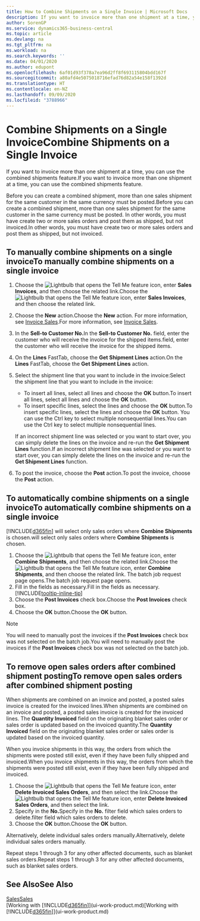 ```yaml
---
title: How to Combine Shipments on a Single Invoice | Microsoft Docs
description: If you want to invoice more than one shipment at a time, you can use the combined shipments feature.
author: SorenGP
ms.service: dynamics365-business-central
ms.topic: article
ms.devlang: na
ms.tgt_pltfrm: na
ms.workload: na
ms.search.keywords: ''
ms.date: 04/01/2020
ms.author: edupont
ms.openlocfilehash: 6af01d93f378a7ea96d2ff8f693115804bdd167f
ms.sourcegitcommit: a80afd4e5075018716efad76d82a54e158f1392d
ms.translationtype: HT
ms.contentlocale: en-NZ
ms.lasthandoff: 09/09/2020
ms.locfileid: "3788966"
---
```

# <a name="combine-shipments-on-a-single-invoice"></a><span data-ttu-id="4c8be-103">Combine Shipments on a Single Invoice</span><span class="sxs-lookup"><span data-stu-id="4c8be-103">Combine Shipments on a Single Invoice</span></span>
<span data-ttu-id="4c8be-104">If you want to invoice more than one shipment at a time, you can use the combined shipments feature.</span><span class="sxs-lookup"><span data-stu-id="4c8be-104">If you want to invoice more than one shipment at a time, you can use the combined shipments feature.</span></span>  

<span data-ttu-id="4c8be-105">Before you can create a combined shipment, more than one sales shipment for the same customer in the same currency must be posted.</span><span class="sxs-lookup"><span data-stu-id="4c8be-105">Before you can create a combined shipment, more than one sales shipment for the same customer in the same currency must be posted.</span></span> <span data-ttu-id="4c8be-106">In other words, you must have create two or more sales orders and post them as shipped, but not invoiced.</span><span class="sxs-lookup"><span data-stu-id="4c8be-106">In other words, you must have create two or more sales orders and post them as shipped, but not invoiced.</span></span> 

## <a name="to-manually-combine-shipments-on-a-single-invoice"></a><span data-ttu-id="4c8be-107">To manually combine shipments on a single invoice</span><span class="sxs-lookup"><span data-stu-id="4c8be-107">To manually combine shipments on a single invoice</span></span>  
1. <span data-ttu-id="4c8be-108">Choose the ![Lightbulb that opens the Tell Me feature](media/ui-search/search_small.png "Tell me what you want to do") icon, enter **Sales Invoices**, and then choose the related link.</span><span class="sxs-lookup"><span data-stu-id="4c8be-108">Choose the ![Lightbulb that opens the Tell Me feature](media/ui-search/search_small.png "Tell me what you want to do") icon, enter **Sales Invoices**, and then choose the related link.</span></span>  
2. <span data-ttu-id="4c8be-109">Choose the **New** action.</span><span class="sxs-lookup"><span data-stu-id="4c8be-109">Choose the **New** action.</span></span> <span data-ttu-id="4c8be-110">For more information, see [Invoice Sales](sales-how-invoice-sales.md).</span><span class="sxs-lookup"><span data-stu-id="4c8be-110">For more information, see [Invoice Sales](sales-how-invoice-sales.md).</span></span>
3. <span data-ttu-id="4c8be-111">In the **Sell-to Customer No.**</span><span class="sxs-lookup"><span data-stu-id="4c8be-111">In the **Sell-to Customer No.**</span></span> <span data-ttu-id="4c8be-112">field, enter the customer who will receive the invoice for the shipped items.</span><span class="sxs-lookup"><span data-stu-id="4c8be-112">field, enter the customer who will receive the invoice for the shipped items.</span></span>  
4. <span data-ttu-id="4c8be-113">On the **Lines** FastTab, choose the **Get Shipment Lines** action.</span><span class="sxs-lookup"><span data-stu-id="4c8be-113">On the **Lines** FastTab, choose the **Get Shipment Lines** action.</span></span>  
5. <span data-ttu-id="4c8be-114">Select the shipment line that you want to include in the invoice:</span><span class="sxs-lookup"><span data-stu-id="4c8be-114">Select the shipment line that you want to include in the invoice:</span></span>  

    - <span data-ttu-id="4c8be-115">To insert all lines, select all lines and choose the **OK** button.</span><span class="sxs-lookup"><span data-stu-id="4c8be-115">To insert all lines, select all lines and choose the **OK** button.</span></span>  
    - <span data-ttu-id="4c8be-116">To insert specific lines, select the lines and choose the **OK** button.</span><span class="sxs-lookup"><span data-stu-id="4c8be-116">To insert specific lines, select the lines and choose the **OK** button.</span></span> <span data-ttu-id="4c8be-117">You can use the Ctrl key to select multiple nonsequential lines.</span><span class="sxs-lookup"><span data-stu-id="4c8be-117">You can use the Ctrl key to select multiple nonsequential lines.</span></span>  

    <span data-ttu-id="4c8be-118">If an incorrect shipment line was selected or you want to start over, you can simply delete the lines on the invoice and re-run the **Get Shipment Lines** function.</span><span class="sxs-lookup"><span data-stu-id="4c8be-118">If an incorrect shipment line was selected or you want to start over, you can simply delete the lines on the invoice and re-run the **Get Shipment Lines** function.</span></span>  
7. <span data-ttu-id="4c8be-119">To post the invoice, choose the **Post** action.</span><span class="sxs-lookup"><span data-stu-id="4c8be-119">To post the invoice, choose the **Post** action.</span></span>  

## <a name="to-automatically-combine-shipments-on-a-single-invoice"></a><span data-ttu-id="4c8be-120">To automatically combine shipments on a single invoice</span><span class="sxs-lookup"><span data-stu-id="4c8be-120">To automatically combine shipments on a single invoice</span></span>  
[!INCLUDE[d365fin](includes/d365fin_md.md)] <span data-ttu-id="4c8be-121">will select only sales orders where **Combine Shipments** is chosen.</span><span class="sxs-lookup"><span data-stu-id="4c8be-121">will select only sales orders where **Combine Shipments** is chosen.</span></span> 

1. <span data-ttu-id="4c8be-122">Choose the ![Lightbulb that opens the Tell Me feature](media/ui-search/search_small.png "Tell me what you want to do") icon, enter **Combine Shipments**, and then choose the related link.</span><span class="sxs-lookup"><span data-stu-id="4c8be-122">Choose the ![Lightbulb that opens the Tell Me feature](media/ui-search/search_small.png "Tell me what you want to do") icon, enter **Combine Shipments**, and then choose the related link.</span></span> <span data-ttu-id="4c8be-123">The batch job request page opens.</span><span class="sxs-lookup"><span data-stu-id="4c8be-123">The batch job request page opens.</span></span>  
2. <span data-ttu-id="4c8be-124">Fill in the fields as necessary.</span><span class="sxs-lookup"><span data-stu-id="4c8be-124">Fill in the fields as necessary.</span></span> [!INCLUDE[tooltip-inline-tip](includes/tooltip-inline-tip_md.md)]
3. <span data-ttu-id="4c8be-125">Choose the **Post Invoices** check box.</span><span class="sxs-lookup"><span data-stu-id="4c8be-125">Choose the **Post Invoices** check box.</span></span>  
4. <span data-ttu-id="4c8be-126">Choose the **OK** button.</span><span class="sxs-lookup"><span data-stu-id="4c8be-126">Choose the **OK** button.</span></span>  

> [!NOTE]  
>  <span data-ttu-id="4c8be-127">You will need to manually post the invoices if the **Post Invoices** check box was not selected on the batch job.</span><span class="sxs-lookup"><span data-stu-id="4c8be-127">You will need to manually post the invoices if the **Post Invoices** check box was not selected on the batch job.</span></span>  

## <a name="to-remove-open-sales-orders-after-combined-shipment-posting"></a><span data-ttu-id="4c8be-128">To remove open sales orders after combined shipment posting</span><span class="sxs-lookup"><span data-stu-id="4c8be-128">To remove open sales orders after combined shipment posting</span></span> 
<span data-ttu-id="4c8be-129">When shipments are combined on an invoice and posted, a posted sales invoice is created for the invoiced lines.</span><span class="sxs-lookup"><span data-stu-id="4c8be-129">When shipments are combined on an invoice and posted, a posted sales invoice is created for the invoiced lines.</span></span> <span data-ttu-id="4c8be-130">The **Quantity Invoiced** field on the originating blanket sales order or sales order is updated based on the invoiced quantity.</span><span class="sxs-lookup"><span data-stu-id="4c8be-130">The **Quantity Invoiced** field on the originating blanket sales order or sales order is updated based on the invoiced quantity.</span></span>  

<span data-ttu-id="4c8be-131">When you invoice shipments in this way, the orders from which the shipments were posted still exist, even if they have been fully shipped and invoiced.</span><span class="sxs-lookup"><span data-stu-id="4c8be-131">When you invoice shipments in this way, the orders from which the shipments were posted still exist, even if they have been fully shipped and invoiced.</span></span>   

1. <span data-ttu-id="4c8be-132">Choose the ![Lightbulb that opens the Tell Me feature](media/ui-search/search_small.png "Tell me what you want to do") icon, enter **Delete Invoiced Sales Orders**, and then select the link.</span><span class="sxs-lookup"><span data-stu-id="4c8be-132">Choose the ![Lightbulb that opens the Tell Me feature](media/ui-search/search_small.png "Tell me what you want to do") icon, enter **Delete Invoiced Sales Orders**, and then select the link.</span></span>  
2. <span data-ttu-id="4c8be-133">Specify in the **No.**</span><span class="sxs-lookup"><span data-stu-id="4c8be-133">Specify in the **No.**</span></span> <span data-ttu-id="4c8be-134">filter field which sales orders to delete.</span><span class="sxs-lookup"><span data-stu-id="4c8be-134">filter field which sales orders to delete.</span></span>  
3. <span data-ttu-id="4c8be-135">Choose the **OK** button.</span><span class="sxs-lookup"><span data-stu-id="4c8be-135">Choose the **OK** button.</span></span>  

<span data-ttu-id="4c8be-136">Alternatively, delete individual sales orders manually.</span><span class="sxs-lookup"><span data-stu-id="4c8be-136">Alternatively, delete individual sales orders manually.</span></span>  

<span data-ttu-id="4c8be-137">Repeat steps 1 through 3 for any other affected documents, such as blanket sales orders.</span><span class="sxs-lookup"><span data-stu-id="4c8be-137">Repeat steps 1 through 3 for any other affected documents, such as blanket sales orders.</span></span>

## <a name="see-also"></a><span data-ttu-id="4c8be-138">See Also</span><span class="sxs-lookup"><span data-stu-id="4c8be-138">See Also</span></span>  
[<span data-ttu-id="4c8be-139">Sales</span><span class="sxs-lookup"><span data-stu-id="4c8be-139">Sales</span></span>](sales-manage-sales.md)  
<span data-ttu-id="4c8be-140">[Working with [!INCLUDE[d365fin](includes/d365fin_md.md)]](ui-work-product.md)</span><span class="sxs-lookup"><span data-stu-id="4c8be-140">[Working with [!INCLUDE[d365fin](includes/d365fin_md.md)]](ui-work-product.md)</span></span>
